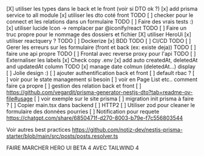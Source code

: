 [X] utiliser les types dans le back et le front
(voir si DTO ok ?)
[x] add prisma service to all module
[x] utiliser les dto coté front
TODO [ ] checker pour le connect et les relations dans un formulaire
TODO [ ] Faire des vrais tests :)
[x] utiliser lucide Icon -> remplacer par @iconify/react
TODO [ ] Faire un truc propre pour le nommage des dossiers et fichier
[X] utiliser HeroUi
[x] utiliser reactquery ?
TODO [ ] Dockerize
[x] BDD
TODO [ ] CI/CD
TODO [ ] Gerer les erreurs sur les formulaire (front et back (ex: existe deja))
TODO [ ] faire une api propre
TODO [ ] Frontal avec reverse proxy pour l'api
TODO [ ] Externaliser les labels
[x] Check copy .env
[x] add auto createdAt, deletedAt and updatedAt column
TODO [x] manage date colmun (deletedAt...) display
[ ] Jolie design :)
[ ] ajouter authentification back et front
[ ] default rbac ?
[ ] voir pour le state management si besoin
[ ] voir en Page List etc.. comment faire ça propre
[ ] gestion des relation back et front
[ ] https://github.com/vegardit/prisma-generator-nestjs-dto?tab=readme-ov-file#usage
[ ] voir exemple sur le site prisma
[ ] migration init prisma à faire ?
[ ] Copier main.tsx dans backend
[ ] HTTP2
[ ] Utiliser zod pour cleaner le formulaire des données pourries
[ ] Notification pour requete
https://chatgpt.com/share/6850471f-d270-8003-b79e-f7c556803544

Voir autres best practices
https://github.com/notiz-dev/nestjs-prisma-starter/blob/main/src/posts/posts.resolver.ts

FAIRE MARCHER HERO UI BETA 4 AVEC TAILWIND 4
